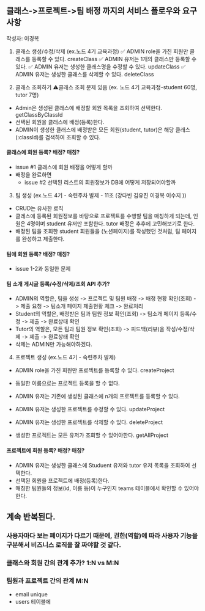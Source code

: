 ## 클래스->프로젝트->팀 배정 까지의 서비스 플로우와 요구사항

작성자: 이경복

1. 클래스 생성/수정/삭제 (ex.노드 4기 교육과정)
   ✅ ADMIN role을 가진 회원만 클래스를 등록할 수 있다. createClass
   ✅ ADMIN 유저는 1개의 클래스만 등록할 수 있다.
   ✅ ADMIN 유저는 생성한 클래스명을 수정할 수 있다. updateClass
   ✅ ADMIN 유저는 생성한 클래스를 삭제할 수 있다. deleteClass

2. 클래스 조회하기
   ⚠️클래스 조회 문제 있음 (ex. 노드 4기 교육과정-student 60명, tutor 7명)

- Admin은 생성된 클래스에 배정할 회원 목록을 조회하여 선택한다. getClassByClassId
- 선택된 회원을 클래스에 배정(등록)한다.
- ADMIN이 생성한 클래스에 배정받은 모든 회원(student, tutor)은 해당 클래스(:classId)를 검색하여 조회할 수 있다.

#### 클래스에 회원 등록? 배정? 매칭?

- issue #1 클래스에 회원 배정을 어떻게 할까
- 배정을 완료하면
  - issue #2 선택된 리스트의 회원정보가 DB에 어떻게 저장되어야할까

3. 팀 생성 (ex.노드 4기 - 숙련주차 발제 - 11조 (강다빈 김유진 이경복 이수지 ))

- CRUD는 유사한 로직
- 클레스에 등록된 회원정보를 바탕으로 프로젝트를 수행할 팀을 매칭하게 되는데, 인원은 4명이며 student 유저만 포함한다. tutor 배정은 추후에 고민해보기로 한다.
- 배정된 팀을 조회한 student 회원들을 (노션페이지)를 작성했던 것처럼, 팀 페이지를 완성하고 제출한다.

#### 팀에 회원 등록? 배정? 매칭?

- issue 1-2과 동일한 문제

#### 팀 소개 게시글 등록/수정/삭제/조회 API 추가?

- ADMIN의 역할은, 팀을 생성 -> 프로젝트 및 팀원 배정 -> 배정 현황 확인(조회) -> 제출 요청 -> 팀소개 페이지 제출현황 체크 -> 완료처리
- Student의 역할은, 배정받은 팀과 팀원 정보 확인(조회) -> 팀소개 페이지 등록/수정 -> 제출 -> 완료상태 확인
- Tutor의 역할은, 모든 팀과 팀원 정보 확인(조회) -> 피드백(리뷰)을 작성/수정/삭제 -> 제출 -> 완료상태 확인
- 삭제는 ADMIN만 가능해야하겠다.

4. 프로젝트 생성 (ex.노드 4기 - 숙련주차 발제)

- ADMIN role을 가진 회원만 프로젝트를 등록할 수 있다. createProject
- 동일한 이름으로는 프로젝트 등록을 할 수 없다.
- ADMIN 유저는 기존에 생성된 클래스에 n개의 프로젝트를 등록할 수 있다.
- ADMIN 유저는 생성한 프로젝트를 수정할 수 있다. updateProject
- ADMIN 유저는 생성한 프로젝트를 삭제할 수 있다. deleteProject

- 생성한 프로젝트는 모든 유저가 조회할 수 있어야한다. getAllProject

#### 프로젝트에 회원 등록? 배정? 매칭?

- ADMIN 유저는 생성한 클래스에 Studuent 유저와 tutor 유저 목록을 조회하여 선택한다.
- 선택된 회원을 프로젝트에 배정(등록)한다.
- 매칭한 팀원들의 정보(id, 이름 등)이 누구인지 teams 테이블에서 확인할 수 있어야한다.

## 계속 반복된다.

### 사용자마다 보는 페이지가 다르기 때문에, 권한(역할)에 따라 사용자 기능을 구분해서 비즈니스 로직을 잘 짜야할 것 같다.

### 클래스와 회원 간의 관계 추가? 1:N vs M:N

### 팀원과 프로젝트 간의 관계 M:N

- email unique
- users 테이블에
